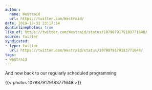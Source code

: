 ```yaml
---
author:
  name: Westraid
  url: https://twitter.com/Westraid/
date: 2018-12-31 23:17:14
dontinlinephotos: true
like_of: https://twitter.com/Westraid/status/1079879179183771648/
source: twitter
syndicated:
- type: twitter
  url: https://twitter.com/Westraid/status/1079879179183771648/
tags:
- westraid
---
```


And now back to our regularly scheduled programming 

{{< photos 1079879179183771648 >}}